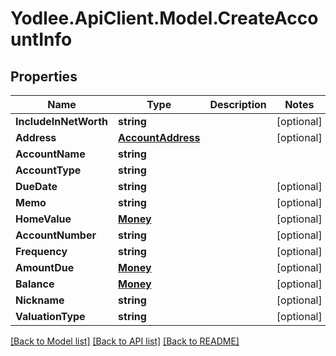 # Yodlee.ApiClient.Model.CreateAccountInfo

## Properties

Name | Type | Description | Notes
------------ | ------------- | ------------- | -------------
**IncludeInNetWorth** | **string** |  | [optional] 
**Address** | [**AccountAddress**](AccountAddress.md) |  | [optional] 
**AccountName** | **string** |  | 
**AccountType** | **string** |  | 
**DueDate** | **string** |  | [optional] 
**Memo** | **string** |  | [optional] 
**HomeValue** | [**Money**](Money.md) |  | [optional] 
**AccountNumber** | **string** |  | [optional] 
**Frequency** | **string** |  | [optional] 
**AmountDue** | [**Money**](Money.md) |  | [optional] 
**Balance** | [**Money**](Money.md) |  | [optional] 
**Nickname** | **string** |  | [optional] 
**ValuationType** | **string** |  | [optional] 

[[Back to Model list]](../README.md#documentation-for-models) [[Back to API list]](../README.md#documentation-for-api-endpoints) [[Back to README]](../README.md)

